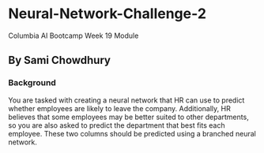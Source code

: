 # Neural-Network-Challenge-2
Columbia AI Bootcamp Week 19 Module

## By Sami Chowdhury

### Background

You are tasked with creating a neural network that HR can use to predict whether employees are likely to leave the company. Additionally, HR believes that some employees may be better suited to other departments, so you are also asked to predict the department that best fits each employee. These two columns should be predicted using a branched neural network.